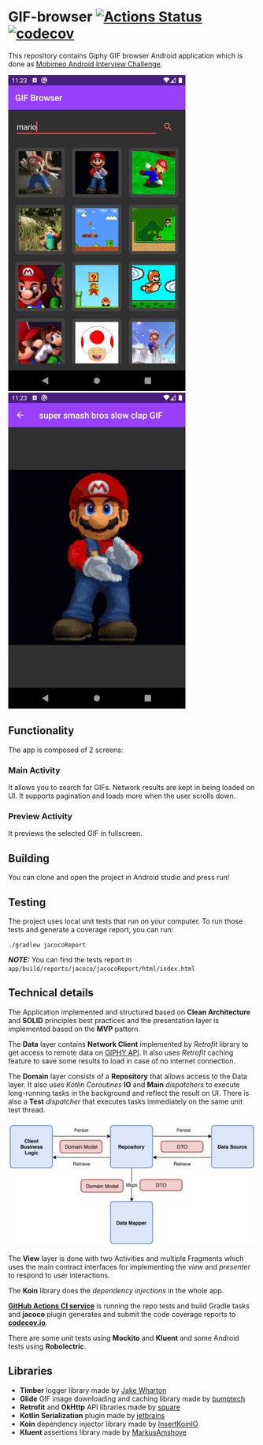 # GIF-browser [![Actions Status](https://github.com/mohsenoid/GIF-browser/workflows/Android%20CI/badge.svg)](https://github.com/mohsenoid/GIF-browser/actions) [![codecov](https://codecov.io/gh/mohsenoid/GIF-browser/branch/master/graph/badge.svg)](https://codecov.io/gh/mohsenoid/GIF-browser)

This repository contains Giphy GIF browser Android application which is done as [Mobimeo Android Interview Challenge](Mobimeo_Android_Interview_Challenge.pdf).

![Screenshot](SCREENSHOT1.png) ![Screenshot](SCREENSHOT2.png)

## Functionality

The app is composed of 2 screens:

### Main Activity

It allows you to search for GIFs. Network results are kept in being loaded on UI. It supports pagination and loads more when the user scrolls down.

### Preview Activity

It previews the selected GIF in fullscreen.

## Building

You can clone and open the project in Android studio and press run!

## Testing

The project uses local unit tests that run on your computer. To run those tests and generate a coverage report, you can run:

	./gradlew jacocoReport

***NOTE:*** You can find the tests report in `app/build/reports/jacoco/jacocoReport/html/index.html` 

## Technical details

The Application implemented and structured based on **Clean Architecture** and **SOLID** principles best practices and the presentation layer is implemented based on the **MVP** pattern.

The **Data** layer contains **Network Client** implemented by *Retrofit* library to get access to remote data on [GIPHY API](https://developers.giphy.com/). It also uses *Retrofit* caching feature to save some results to load in case of no internet connection.

The **Domain** layer consists of a **Repository** that allows access to the Data layer. It also uses *Kotlin Coroutines* **IO** and **Main** *dispatchers* to execute long-running tasks in the background and reflect the result on UI. There is also a **Test** *dispatcher* that executes tasks immediately on the same unit test thread.

![Repository Pattern](REPOSITORY_PATTERN.png)

The **View** layer is done with two Activities and multiple Fragments which uses the main contract interfaces for implementing the *view* and *presenter* to respond to user interactions.

The **Koin** library does the *dependency injections* in the whole app.

[**GitHub Actions CI service**](https://github.com/mohsenoid/GIF-browser/actions) is running the repo tests and build Gradle tasks and **jacoco** plugin generates and submit the code coverage reports to [**codecov.io**](https://codecov.io/gh/mohsenoid/GIF-browser).

There are some unit tests using **Mockito** and **Kluent** and some Android tests using **Robolectric**.

## Libraries

- **Timber** logger library made by [Jake Wharton](https://github.com/JakeWharton/timber)
- **Glide** GIF image downloading and caching library made by [bumptech](https://github.com/bumpt)
- **Retrofit** and **OkHttp** API libraries made by [square](https://github.com/square/retrofit)
- **Kotlin Serialization** plugin made by [jetbrains](https://github.com/Kotlin/kotlinx.serialization)
- **Koin** dependency injector library made by [InsertKoinIO](https://github.com/InsertKoinIO/)
- **Kluent** assertions library made by [MarkusAmshove](https://github.com/MarkusAmshove/Kluent)
